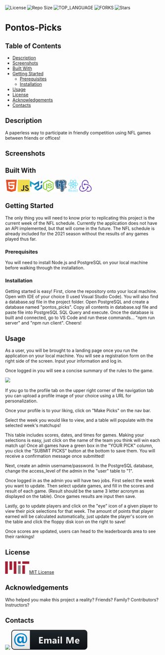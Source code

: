 ![License](https://img.shields.io/github/license/Jponto93/https://github.com/Jponto93/Pontos-Picks.svg?style=for-the-badge) ![Repo Size](https://img.shields.io/github/languages/code-size/Jponto93/https://github.com/Jponto93/Pontos-Picks.svg?style=for-the-badge) ![TOP_LANGUAGE](https://img.shields.io/github/languages/top/Jponto93/https://github.com/Jponto93/Pontos-Picks.svg?style=for-the-badge) ![FORKS](https://img.shields.io/github/forks/Jponto93/https://github.com/Jponto93/Pontos-Picks.svg?style=for-the-badge&social) ![Stars](https://img.shields.io/github/stars/Jponto93/https://github.com/Jponto93/Pontos-Picks.svg?style=for-the-badge)
    
# Pontos-Picks

## Table of Contents

- [Description](#description)
- [Screenshots](#screenshots)
- [Built With](#built-with)
- [Getting Started](#getting-started)
  - [Prerequisites](#prerequisites)
  - [Installation](#installation)
- [Usage](#usage)
- [License](#license)
- [Acknowledgements](#acknowledgements)
- [Contacts](#contacts)

## Description

A paperless way to participate in friendly competition using NFL games between friends or offices!

## Screenshots

<!-- <img src="/images/home" /> -->

## Built With

<a href="https://developer.mozilla.org/en-US/docs/Web/HTML"><img src="https://raw.githubusercontent.com/devicons/devicon/master/icons/html5/html5-original.svg" height="40px" width="40px" /></a><a href="https://developer.mozilla.org/en-US/docs/Web/JavaScript"><img src="https://raw.githubusercontent.com/devicons/devicon/master/icons/javascript/javascript-original.svg" height="40px" width="40px" /></a><a href="https://material-ui.com/"><img src="https://raw.githubusercontent.com/devicons/devicon/master/icons/materialui/materialui-original.svg" height="40px" width="40px" /></a><a href="https://nodejs.org/en/"><img src="https://raw.githubusercontent.com/devicons/devicon/master/icons/nodejs/nodejs-original.svg" height="40px" width="40px" /></a><a href="https://www.postgresql.org/"><img src="https://raw.githubusercontent.com/devicons/devicon/master/icons/postgresql/postgresql-original.svg" height="40px" width="40px" /></a><a href="https://reactjs.org/"><img src="https://raw.githubusercontent.com/devicons/devicon/master/icons/react/react-original-wordmark.svg" height="40px" width="40px" /></a><a href="https://redux.js.org/"><img src="https://raw.githubusercontent.com/devicons/devicon/master/icons/redux/redux-original.svg" height="40px" width="40px" /></a>

## Getting Started

The only thing you will need to know prior to replicating this project is the current week of the NFL schedule. Currently the application does not have an API implemented, but that will come in the future. The NFL schedule is already included for the 2021 season without the results of any games played thus far. 

### Prerequisites

You will need to install Node.js and PostgreSQL on your local machine before walking through the installation.

### Installation

Getting started is easy! First, clone the repository onto your local machine. Open with IDE of your choice (I used Visual Studio Code). You will also find a database.sql file in the project folder. Open PostgreSQL and create a database named "pontos_picks".  Copy all contents in database.sql file and paste file into PostgreSQL SQL Query and execute. Once the database is built and connected, go to VS Code and run these commands... "npm run server" and "npm run client". Cheers!

## Usage

As a user, you will be brought to a landing page once you run the application on your local machine. You will see a registration form on the right side of the screen. Input your information and log in. 

Once logged in you will see a concise summary of the rules to the game. 

<img src="/images/home" />

If you go to the profile tab on the upper right corner of the navigation tab you can upload a profile image of your choice using a URL for personalization. 

Once your profile is to your liking, click on "Make Picks" on the nav bar. 

Select the week you would like to view, and a table will populate with the selected week's matchups! 

This table includes scores, dates, and times for games. Making your selections is easy, just click on the name of the team you think will win each match up! Once all games have a green box in the "YOUR PICK" column, you click the "SUBMIT PICKS" button at the bottom to save them. You will receive a confirmation message once submitted!

Next, create an admin username/password. In the PostgreSQL database, change the access_level of the admin in the "user" table to "1". 

Once logged in as the admin you will have two jobs. First select the week you want to update. Then select update games, and fill in the scores and result of each game. (Result should be the same 3 letter acronym as displayed on the table). Once games results are input then save.

Lastly, go to update players and click on the "eye" icon of a given player to view their pick selections for that week. The amount of points that player earned will be calculated automatically, just update the player's score on the table and click the floppy disk icon on the right to save!

Once scores are updated, users can head to the leaderboards area to see their rankings!


## License

<a href="https://choosealicense.com/licenses/mit/"><img src="https://raw.githubusercontent.com/johnturner4004/readme-generator/master/src/components/assets/images/mit.svg" height=40 />MIT License</a>

## Acknowledgements

Who helped you make this project a reality? Friends? Family? Contributors? Instructors?

## Contacts

<a href="https://www.linkedin.com/in/https://www.linkedin.com/in/jordan-ponto/"><img src="https://img.shields.io/badge/LinkedIn-0077B5?style=for-the-badge&logo=linkedin&logoColor=white" /></a>  <a href="mailto:Jponto93@gmail.com"><img src=https://raw.githubusercontent.com/johnturner4004/readme-generator/master/src/components/assets/images/email_me_button_icon_151852.svg /></a>